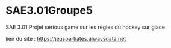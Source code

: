 # SAE3.01Groupe5

SAE 3.01 Projet serious game sur les règles du hockey sur glace

lien du site : https://jeuspartiates.alwaysdata.net
